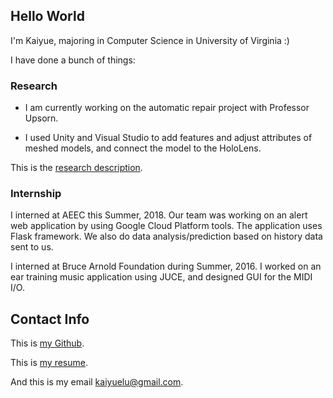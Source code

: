 ## Hello World

I'm Kaiyue, majoring in Computer Science in University of Virginia :)

I have done a bunch of things:

### Research

- I am currently working on the automatic repair project with Professor Upsorn.

- I used Unity and Visual Studio to add features and adjust attributes of meshed models, and connect the model to the HoloLens.

This is the [research description](https://secure.rutgers.edu/urs/projects/projectDetails.aspx?ID=3001).

### Internship

I interned at AEEC this Summer, 2018. Our team was working on an alert web application by using Google Cloud Platform tools. The application uses Flask framework. We also do data analysis/prediction based on history data sent to us.

I interned at Bruce Arnold Foundation during Summer, 2016. I worked on an ear training music application using JUCE, and designed GUI for the MIDI I/O.


## Contact Info

This is [my Github](https://github.com/aabcceccbba).

This is [my resume](resume.pdf).

And this is my email <kaiyuelu@gmail.com>.
